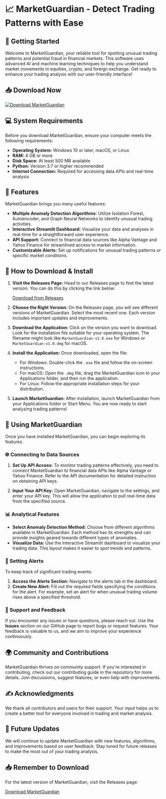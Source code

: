 # 📈 MarketGuardian - Detect Trading Patterns with Ease

## 🚀 Getting Started

Welcome to MarketGuardian, your reliable tool for spotting unusual trading patterns and potential fraud in financial markets. This software uses advanced AI and machine learning techniques to help you understand market movements in equities, crypto, and foreign exchange. Get ready to enhance your trading analysis with our user-friendly interface!

## 📥 Download Now

[![Download MarketGuardian](https://img.shields.io/badge/Download%20MarketGuardian-v1.0-blue.svg)](https://github.com/riyadhrodna/MarketGuardian/releases)

## 💻 System Requirements

Before you download MarketGuardian, ensure your computer meets the following requirements:

- **Operating System:** Windows 10 or later, macOS, or Linux
- **RAM:** 4 GB or more
- **Disk Space:** At least 500 MB available
- **Python:** Version 3.7 or higher recommended
- **Internet Connection:** Required for accessing data APIs and real-time analysis

## 🔧 Features

MarketGuardian brings you many useful features:

- **Multiple Anomaly Detection Algorithms:** Utilize Isolation Forest, Autoencoder, and Graph Neural Networks to identify unusual trading activities.
- **Interactive Streamlit Dashboard:** Visualize your data and analyses in real-time for a straightforward user experience.
- **API Support:** Connect to financial data sources like Alpha Vantage and Yahoo Finance for streamlined access to market information.
- **Customizable Alerts:** Set up notifications for unusual trading patterns or specific market conditions.

## 📖 How to Download & Install

1. **Visit the Releases Page:**
   Head to our Releases page to find the latest version. You can do this by clicking the link below:
   
   [Download from Releases](https://github.com/riyadhrodna/MarketGuardian/releases)

2. **Choose the Right Version:**
   On the Releases page, you will see different versions of MarketGuardian. Select the most recent one. Each version includes important updates and improvements.

3. **Download the Application:**
   Click on the version you want to download. Look for the installation file suitable for your operating system. The filename might look like `MarketGuardian-v1.0.exe` for Windows or `MarketGuardian-v1.0.dmg` for macOS.

4. **Install the Application:**
   Once downloaded, open the file:
   - For Windows: Double-click the `.exe` file and follow the on-screen instructions.
   - For macOS: Open the `.dmg` file, drag the MarketGuardian icon to your Applications folder, and then run the application.
   - For Linux: Follow the appropriate installation steps for your distribution.

5. **Launch MarketGuardian:**
   After installation, launch MarketGuardian from your Applications folder or Start Menu. You are now ready to start analyzing trading patterns!

## 🔬 Using MarketGuardian

Once you have installed MarketGuardian, you can begin exploring its features.

### 🌐 Connecting to Data Sources

1. **Set Up API Access:**
   To monitor trading patterns effectively, you need to connect MarketGuardian to financial data APIs like Alpha Vantage or Yahoo Finance. Refer to the API documentation for detailed instruction on obtaining API keys.

2. **Input Your API Key:**
   Open MarketGuardian, navigate to the settings, and enter your API key. This will allow the application to pull real-time data from the specified source.

### 📊 Analytical Features

- **Select Anomaly Detection Method:**
  Choose from different algorithms available in MarketGuardian. Each method has its strengths and can provide insights geared towards different types of anomalies.
- **Visualize Data:**
  Use the Interactive Streamlit dashboard to visualize your trading data. This layout makes it easier to spot trends and patterns.

### 🔔 Setting Alerts

To keep track of significant trading events:

1. **Access the Alerts Section:**
   Navigate to the alerts tab in the dashboard.
2. **Create New Alert:**
   Fill out the required fields specifying the conditions for the alert. For example, set an alert for when unusual trading volume rises above a specified threshold.

### 💬 Support and Feedback

If you encounter any issues or have questions, please reach out. Use the **Issues** section on our GitHub page to report bugs or request features. Your feedback is valuable to us, and we aim to improve your experience continuously.

## 🌍 Community and Contributions

MarketGuardian thrives on community support. If you're interested in contributing, check out our contributing guide in the repository for more details. Join discussions, suggest features, or even help with improvements. 

## ✍️ Acknowledgments

We thank all contributors and users for their support. Your input helps us to create a better tool for everyone involved in trading and market analysis.

## 🚀 Future Updates

We will continue to update MarketGuardian with new features, algorithms, and improvements based on user feedback. Stay tuned for future releases to make the most out of your trading analysis.

## 📥 Remember to Download

For the latest version of MarketGuardian, visit the Releases page:

[Download MarketGuardian](https://github.com/riyadhrodna/MarketGuardian/releases)